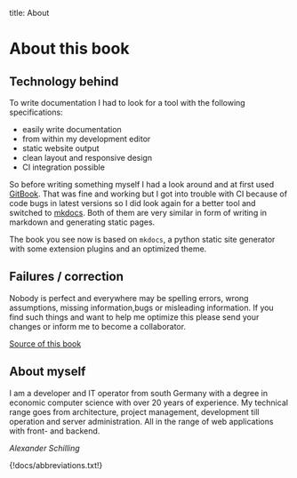 title: About

# About this book

## Technology behind

To write documentation I had to look for a tool with the following specifications:

-   easily write documentation
-   from within my development editor
-   static website output
-   clean layout and responsive design
-   CI integration possible

So before writing something myself I had a look around and at first used
[GitBook](env/gitbook.md). That was fine and working but I got into trouble
with CI because of code bugs in latest versions so I did look again for a better
tool and switched to [mkdocs](env/mkdocs.md). Both of them are very similar
in form of writing in markdown and generating static pages.

The book you see now is based on `mkdocs`, a python static site generator with some
extension plugins and an optimized theme.

## Failures / correction

Nobody is perfect and everywhere may be spelling errors, wrong assumptions, missing information,bugs or misleading information. If you find such things and want to help me optimize this please send your changes or inform me to become a collaborator.

[Source of this book](https://gitlab.com/alinex/alinex.gitlab.io)

## About myself

I am a developer and IT operator from south Germany with a degree in economic computer science with over 20 years of experience. My technical range goes from architecture, project management, development till operation and server administration. All in the range of web applications with front- and backend.

_Alexander Schilling_

{!docs/abbreviations.txt!}
